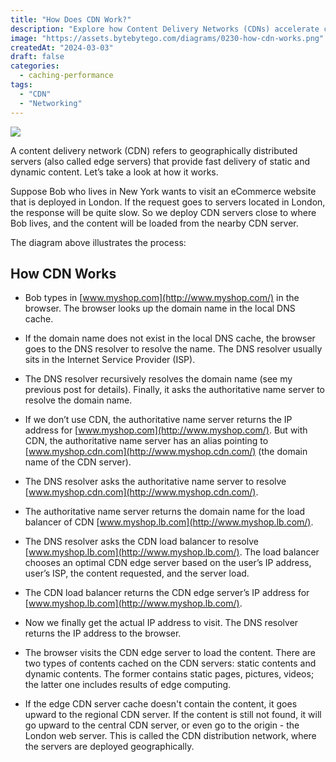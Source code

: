 ```yaml
---
title: "How Does CDN Work?"
description: "Explore how Content Delivery Networks (CDNs) accelerate content delivery."
image: "https://assets.bytebytego.com/diagrams/0230-how-cdn-works.png"
createdAt: "2024-03-03"
draft: false
categories:
  - caching-performance
tags:
  - "CDN"
  - "Networking"
---
```


![](https://assets.bytebytego.com/diagrams/0230-how-cdn-works.png)

A content delivery network (CDN) refers to geographically distributed servers (also called edge servers) that provide fast delivery of static and dynamic content. Let’s take a look at how it works.

Suppose Bob who lives in New York wants to visit an eCommerce website that is deployed in London. If the request goes to servers located in London, the response will be quite slow. So we deploy CDN servers close to where Bob lives, and the content will be loaded from the nearby CDN server.

The diagram above illustrates the process:

## How CDN Works

*   Bob types in [www.myshop.com](http://www.myshop.com/) in the browser. The browser looks up the domain name in the local DNS cache.

*   If the domain name does not exist in the local DNS cache, the browser goes to the DNS resolver to resolve the name. The DNS resolver usually sits in the Internet Service Provider (ISP).

*   The DNS resolver recursively resolves the domain name (see my previous post for details). Finally, it asks the authoritative name server to resolve the domain name.

*   If we don’t use CDN, the authoritative name server returns the IP address for [www.myshop.com](http://www.myshop.com/). But with CDN, the authoritative name server has an alias pointing to [www.myshop.cdn.com](http://www.myshop.cdn.com/) (the domain name of the CDN server).

*   The DNS resolver asks the authoritative name server to resolve [www.myshop.cdn.com](http://www.myshop.cdn.com/).

*   The authoritative name server returns the domain name for the load balancer of CDN [www.myshop.lb.com](http://www.myshop.lb.com/).

*   The DNS resolver asks the CDN load balancer to resolve [www.myshop.lb.com](http://www.myshop.lb.com/). The load balancer chooses an optimal CDN edge server based on the user’s IP address, user’s ISP, the content requested, and the server load.

*   The CDN load balancer returns the CDN edge server’s IP address for [www.myshop.lb.com](http://www.myshop.lb.com/).

*   Now we finally get the actual IP address to visit. The DNS resolver returns the IP address to the browser.

*   The browser visits the CDN edge server to load the content. There are two types of contents cached on the CDN servers: static contents and dynamic contents. The former contains static pages, pictures, videos; the latter one includes results of edge computing.

*   If the edge CDN server cache doesn't contain the content, it goes upward to the regional CDN server. If the content is still not found, it will go upward to the central CDN server, or even go to the origin - the London web server. This is called the CDN distribution network, where the servers are deployed geographically.

